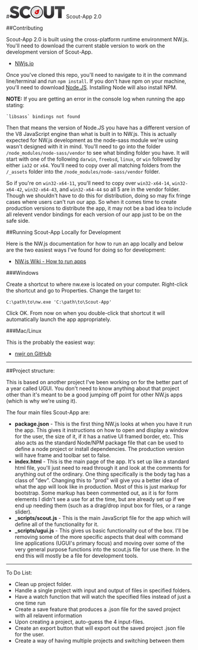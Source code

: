 #![Scout-App Logo](_img/scout-wordmark-tiny.png "Scout-App Logo") Scout-App 2.0

##Contributing

Scout-App 2.0 is built using the cross-platform runtime environment NW.js. You'll need to download the current stable version to work on the development version of Scout-App.

* [NWjs.io](http://nwjs.io)

Once you've cloned this repo, you'll need to navigate to it in the command line/terminal and run `npm install`. If you don't have npm on your machine, you'll need to download [Node.JS](http://nodejs.org). Installing Node will also install NPM.

**NOTE:** If you are getting an error in the console log when running the app stating:

    `libsass` bindings not found

Then that means the version of Node.JS you have has a different version of the V8 JavaScript engine than what is built in to NW.js. This is actually expected for NW.js development as the node-sass module we're using wasn't designed with it in mind. You'll need to go into the folder `/node_modules/node-sass/vendor` to see what binding folder you have. It will start with one of the following `darwin`, `freebsd`, `linux`, or `win` followed by either `ia32` or `x64`. You'll need to copy over all matching folders from the `/_assets` folder into the `/node_modules/node-sass/vendor` folder.

So if you're on `win32-x64-11`, you'll need to copy over `win32-x64-14`, `win32-x64-42`, `win32-x64-43`, and `win32-x64-44` so all 5 are in the vendor folder. Though we shouldn't have to do this for distribution, doing so may fix fringe cases where users can't run our app. So when it comes time to create production versions to distribute the app, it may not be a bad idea to include all relevent vendor bindings for each version of our app just to be on the safe side.


##Running Scout-App Locally for Development

Here is the NW.js documentation for how to run an app locally and below are the two easiest ways I've found for doing so for development:

* [NW.js Wiki - How to run apps](https://github.com/nwjs/nw.js/wiki/How-to-run-apps)

###Windows

Create a shortcut to where nw.exe is located on your computer. Right-click the shortcut and go to Properties. Change the target to:

    C:\path\to\nw.exe 'C:\path\to\Scout-App'

Click OK. From now on when you double-click that shortcut it will automatically launch the app appropriately.

###Mac/Linux

This is the probably the easiest way:

* [nwjr on GitHub](https://github.com/Antrikshy/nwjr)

* * *

##Project structure:

This is based on another project I've been working on for the better part of a year called UGUI. You don't need to know anything about that project other than it's meant to be a good jumping off point for other NW.js apps (which is why we're using it).

The four main files Scout-App are:

* **package.json** - This is the first thing NW.js looks at when you have it run the app. This gives it instructions on how to open and display a window for the user, the size of it, if it has a native UI framed border, etc. This also acts as the standard Node/NPM package file that can be used to define a node project or install dependencies. The production version will have frame and toolbar set to false.
* **index.html** - This is the main page of the app. It's set up like a standard html file, you'll just need to read through it and look at the comments for anything out of the ordinary. One thing specifically is the body tag has a class of "dev". Changing this to "prod" will give you a better idea of what the app will look like in production. Most of this is just markup for bootstrap. Some markup has been commented out, as it is for form elements I didn't see a use for at the time, but are already set up if we end up needing them (such as a drag/drop input box for files, or a range slider).
* **_scripts/scout.js** - This is the main JavaScript file for the app which will define all of the functionality for it.
* **_scripts/ugui.js** - This gives us basic functionality out of the box. I'll be removing some of the more specific aspects that deal with command line applications (UGUI's primary focus) and moving over some of the very general purpose functions into the scout.js file for use there. In the end this will mostly be a file for development tools.

* * *

To Do List:

* Clean up project folder.
* Handle a single project with input and output of files in specified folders.
* Have a watch function that will watch the specified files instead of just a one time run
* Create a save feature that produces a .json file for the saved project with all relavent information
* Upon creating a project, auto-guess the 4 input-files.
* Create an export button that will export out the saved project .json file for the user.
* Create a way of having multiple projects and switching between them
